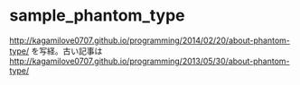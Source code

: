 sample_phantom_type
===================

http://kagamilove0707.github.io/programming/2014/02/20/about-phantom-type/ を写経。古い記事は http://kagamilove0707.github.io/programming/2013/05/30/about-phantom-type/
